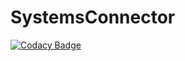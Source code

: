 # SystemsConnector
[![Codacy Badge](https://api.codacy.com/project/badge/Grade/d525cf75bf3b4367a0893261bd117600)](https://app.codacy.com/gh/Hammana-Charif/SystemsConnector?utm_source=github.com&utm_medium=referral&utm_content=Hammana-Charif/SystemsConnector&utm_campaign=Badge_Grade_Settings)